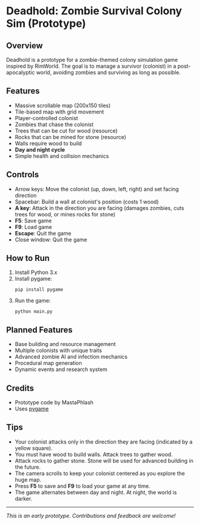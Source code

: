 # Deadhold: Zombie Survival Colony Sim (Prototype)

## Overview
Deadhold is a prototype for a zombie-themed colony simulation game inspired by RimWorld. The goal is to manage a survivor (colonist) in a post-apocalyptic world, avoiding zombies and surviving as long as possible.

## Features
- Massive scrollable map (200x150 tiles)
- Tile-based map with grid movement
- Player-controlled colonist
- Zombies that chase the colonist
- Trees that can be cut for wood (resource)
- Rocks that can be mined for stone (resource)
- Walls require wood to build
- **Day and night cycle**
- Simple health and collision mechanics

## Controls
- Arrow keys: Move the colonist (up, down, left, right) and set facing direction
- Spacebar: Build a wall at colonist's position (costs 1 wood)
- **A key**: Attack in the direction you are facing (damages zombies, cuts trees for wood, or mines rocks for stone)
- **F5**: Save game
- **F9**: Load game
- **Escape**: Quit the game
- Close window: Quit the game

## How to Run
1. Install Python 3.x
2. Install pygame:
   ```
   pip install pygame
   ```
3. Run the game:
   ```
   python main.py
   ```

## Planned Features
- Base building and resource management
- Multiple colonists with unique traits
- Advanced zombie AI and infection mechanics
- Procedural map generation
- Dynamic events and research system

## Credits
- Prototype code by MastaPhlash
- Uses [pygame](https://www.pygame.org/)

## Tips
- Your colonist attacks only in the direction they are facing (indicated by a yellow square).
- You must have wood to build walls. Attack trees to gather wood.
- Attack rocks to gather stone. Stone will be used for advanced building in the future.
- The camera scrolls to keep your colonist centered as you explore the huge map.
- Press **F5** to save and **F9** to load your game at any time.
- The game alternates between day and night. At night, the world is darker.

---
*This is an early prototype. Contributions and feedback are welcome!*

